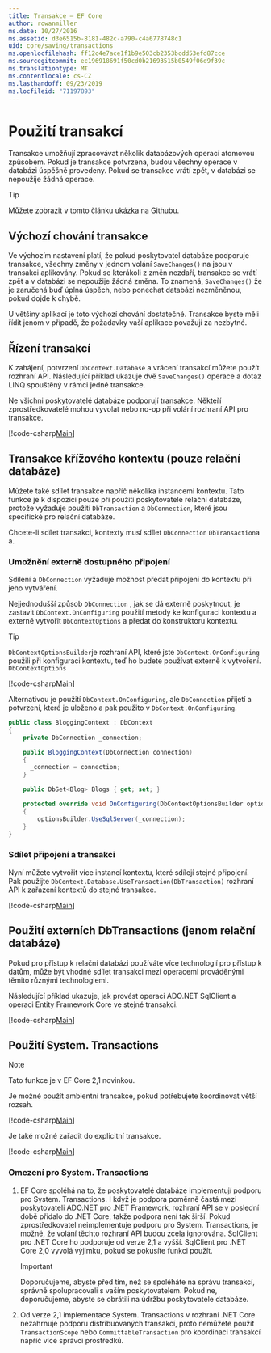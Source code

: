```yaml
---
title: Transakce – EF Core
author: rowanmiller
ms.date: 10/27/2016
ms.assetid: d3e6515b-8181-482c-a790-c4a6778748c1
uid: core/saving/transactions
ms.openlocfilehash: ff12c4e7ace1f1b9e503cb2353bcdd53efd87cce
ms.sourcegitcommit: ec196918691f50cd0b21693515b0549f06d9f39c
ms.translationtype: MT
ms.contentlocale: cs-CZ
ms.lasthandoff: 09/23/2019
ms.locfileid: "71197893"
---
```

# <a name="using-transactions"></a>Použití transakcí

Transakce umožňují zpracovávat několik databázových operací atomovou způsobem. Pokud je transakce potvrzena, budou všechny operace v databázi úspěšně provedeny. Pokud se transakce vrátí zpět, v databázi se nepoužije žádná operace.

> [!TIP]  
> Můžete zobrazit v tomto článku [ukázka](https://github.com/aspnet/EntityFramework.Docs/tree/master/samples/core/Saving/Transactions/) na Githubu.

## <a name="default-transaction-behavior"></a>Výchozí chování transakce

Ve výchozím nastavení platí, že pokud poskytovatel databáze podporuje transakce, všechny změny v jednom volání `SaveChanges()` na jsou v transakci aplikovány. Pokud se kterákoli z změn nezdaří, transakce se vrátí zpět a v databázi se nepoužije žádná změna. To znamená, `SaveChanges()` že je zaručená buď úplná úspěch, nebo ponechat databázi nezměněnou, pokud dojde k chybě.

U většiny aplikací je toto výchozí chování dostatečné. Transakce byste měli řídit jenom v případě, že požadavky vaší aplikace považují za nezbytné.

## <a name="controlling-transactions"></a>Řízení transakcí

K zahájení, potvrzení `DbContext.Database` a vrácení transakcí můžete použít rozhraní API. Následující příklad ukazuje dvě `SaveChanges()` operace a dotaz LINQ spouštěný v rámci jedné transakce.

Ne všichni poskytovatelé databáze podporují transakce. Někteří zprostředkovatelé mohou vyvolat nebo no-op při volání rozhraní API pro transakce.

[!code-csharp[Main](../../../samples/core/Saving/Transactions/ControllingTransaction/Sample.cs?name=Transaction&highlight=3,17,18,19)]

## <a name="cross-context-transaction-relational-databases-only"></a>Transakce křížového kontextu (pouze relační databáze)

Můžete také sdílet transakce napříč několika instancemi kontextu. Tato funkce je k dispozici pouze při použití poskytovatele relační databáze, protože vyžaduje použití `DbTransaction` a `DbConnection`, které jsou specifické pro relační databáze.

Chcete-li sdílet transakci, kontexty musí sdílet `DbConnection` `DbTransaction`a a.

### <a name="allow-connection-to-be-externally-provided"></a>Umožnění externě dostupného připojení

Sdílení a `DbConnection` vyžaduje možnost předat připojení do kontextu při jeho vytváření.

Nejjednodušší způsob `DbConnection` , jak se dá externě poskytnout, je zastavit `DbContext.OnConfiguring` použití metody ke konfiguraci kontextu a externě vytvořit `DbContextOptions` a předat do konstruktoru kontextu.

> [!TIP]  
> `DbContextOptionsBuilder`je rozhraní API, které jste `DbContext.OnConfiguring` použili při konfiguraci kontextu, teď ho budete používat externě k vytvoření. `DbContextOptions`

[!code-csharp[Main](../../../samples/core/Saving/Transactions/SharingTransaction/Sample.cs?name=Context&highlight=3,4,5)]

Alternativou je použití `DbContext.OnConfiguring`, ale `DbConnection` přijetí a potvrzení, které je uloženo a pak použito v `DbContext.OnConfiguring`.

``` csharp
public class BloggingContext : DbContext
{
    private DbConnection _connection;

    public BloggingContext(DbConnection connection)
    {
      _connection = connection;
    }

    public DbSet<Blog> Blogs { get; set; }

    protected override void OnConfiguring(DbContextOptionsBuilder optionsBuilder)
    {
        optionsBuilder.UseSqlServer(_connection);
    }
}
```

### <a name="share-connection-and-transaction"></a>Sdílet připojení a transakci

Nyní můžete vytvořit více instancí kontextu, které sdílejí stejné připojení. Pak použijte `DbContext.Database.UseTransaction(DbTransaction)` rozhraní API k zařazení kontextů do stejné transakce.

[!code-csharp[Main](../../../samples/core/Saving/Transactions/SharingTransaction/Sample.cs?name=Transaction&highlight=1,2,3,7,16,23,24,25)]

## <a name="using-external-dbtransactions-relational-databases-only"></a>Použití externích DbTransactions (jenom relační databáze)

Pokud pro přístup k relační databázi používáte více technologií pro přístup k datům, může být vhodné sdílet transakci mezi operacemi prováděnými těmito různými technologiemi.

Následující příklad ukazuje, jak provést operaci ADO.NET SqlClient a operaci Entity Framework Core ve stejné transakci.

[!code-csharp[Main](../../../samples/core/Saving/Transactions/ExternalDbTransaction/Sample.cs?name=Transaction&highlight=4,10,21,26,27,28)]

## <a name="using-systemtransactions"></a>Použití System. Transactions

> [!NOTE]  
> Tato funkce je v EF Core 2,1 novinkou.

Je možné použít ambientní transakce, pokud potřebujete koordinovat větší rozsah.

[!code-csharp[Main](../../../samples/core/Saving/Transactions/AmbientTransaction/Sample.cs?name=Transaction&highlight=1,2,3,26,27,28)]

Je také možné zařadit do explicitní transakce.

[!code-csharp[Main](../../../samples/core/Saving/Transactions/CommitableTransaction/Sample.cs?name=Transaction&highlight=1,15,28,29,30)]

### <a name="limitations-of-systemtransactions"></a>Omezení pro System. Transactions  

1. EF Core spoléhá na to, že poskytovatelé databáze implementují podporu pro System. Transactions. I když je podpora poměrně častá mezi poskytovateli ADO.NET pro .NET Framework, rozhraní API se v poslední době přidalo do .NET Core, takže podpora není tak širší. Pokud zprostředkovatel neimplementuje podporu pro System. Transactions, je možné, že volání těchto rozhraní API budou zcela ignorována. SqlClient pro .NET Core ho podporuje od verze 2,1 a vyšší. SqlClient pro .NET Core 2,0 vyvolá výjimku, pokud se pokusíte funkci použít. 

   > [!IMPORTANT]  
   > Doporučujeme, abyste před tím, než se spoléháte na správu transakcí, správně spolupracovali s vaším poskytovatelem. Pokud ne, doporučujeme, abyste se obrátili na údržbu poskytovatele databáze. 

2. Od verze 2,1 implementace System. Transactions v rozhraní .NET Core nezahrnuje podporu distribuovaných transakcí, proto nemůžete použít `TransactionScope` nebo `CommittableTransaction` pro koordinaci transakcí napříč více správci prostředků. 
